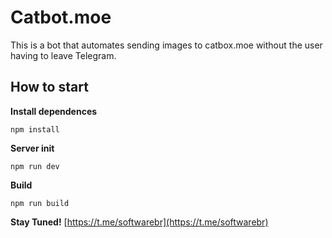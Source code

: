 # Catbot.moe

This is a bot that automates sending images to catbox.moe without the user having to leave Telegram.

## How to start

**Install dependences**

`npm install`


**Server init**

`npm run dev`


**Build**

`npm run build`

**Stay Tuned!**
[https://t.me/softwarebr](https://t.me/softwarebr)
